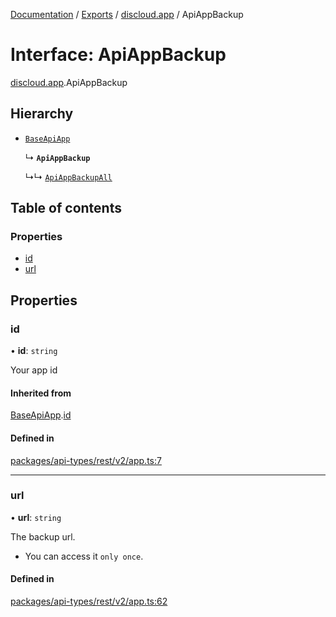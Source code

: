 [Documentation](../README.md) / [Exports](../modules.md) / [discloud.app](../modules/discloud_app.md) / ApiAppBackup

# Interface: ApiAppBackup

[discloud.app](../modules/discloud_app.md).ApiAppBackup

## Hierarchy

- [`BaseApiApp`](discloud_app.BaseApiApp.md)

  ↳ **`ApiAppBackup`**

  ↳↳ [`ApiAppBackupAll`](discloud_app.ApiAppBackupAll.md)

## Table of contents

### Properties

- [id](discloud_app.ApiAppBackup.md#id)
- [url](discloud_app.ApiAppBackup.md#url)

## Properties

### id

• **id**: `string`

Your app id

#### Inherited from

[BaseApiApp](discloud_app.BaseApiApp.md).[id](discloud_app.BaseApiApp.md#id)

#### Defined in

[packages/api-types/rest/v2/app.ts:7](https://github.com/discloud/discloud.app/blob/4f75b2e/packages/api-types/rest/v2/app.ts#L7)

___

### url

• **url**: `string`

The backup url.
- You can access it `only once`.

#### Defined in

[packages/api-types/rest/v2/app.ts:62](https://github.com/discloud/discloud.app/blob/4f75b2e/packages/api-types/rest/v2/app.ts#L62)

